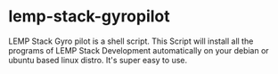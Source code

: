 # lemp-stack-gyropilot
LEMP Stack Gyro pilot is a shell script. This Script will install all the programs of LEMP Stack Development automatically on your debian or ubuntu based linux distro. It's super easy to use.
